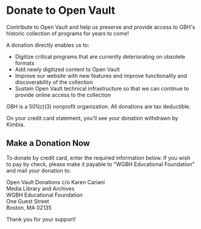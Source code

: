 # Donate to Open Vault

Contribute to Open Vault and help us preserve and provide access to GBH's historic collection of programs for years to come! 

A donation directly enables us to:

-	Digitize critical programs that are currently deteriorating on obsolete formats
- Add newly digitized content to Open Vault
- Improve  our website with new features and improve functionality and discoverability of the collection
-	Sustain Open Vault technical infrastructure so that we can continue to provide online access to the collection

GBH is a 501(c)(3) nonprofit organization. All donations are tax deductible. 

On your credit card statement, you'll see your donation withdrawn by Kimbia.

## Make a Donation Now
To donate by credit card, enter the required information below. If you wish to pay by check, please make it payable to "WGBH Educational Foundation" and mail your donation to:

Open Vault Donations c/o Karen Cariani<br/>
Media Library and Archives<br/>
WGBH Educational Foundation<br/>
One Guest Street<br/>
Boston, MA 02135

Thank you for your support!

<script src='https://widgets.kimbia.com/widgets/formChooser.js?id=32AFJU3'></script>

